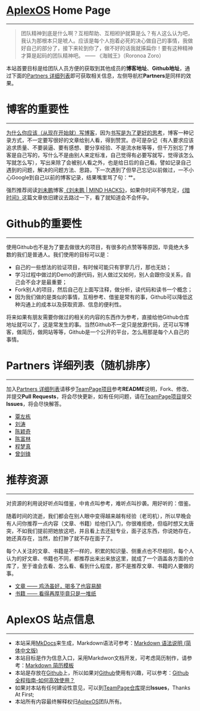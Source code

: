 # [AplexOS](https://github.com/AplexOS) Home Page

---

> 团队精神到底是什么啊？互相帮助、互相袒护就算是么？有人这么认为吧，我认为那根本只是唬人。应该是每个人抱着必死的决心做自己的事情，我做好自己的部分了，接下来轮到你了，做不好的话我就揍扁你！要有这种精神才算是起码的团队精神吧。 —— 《海贼王》（Roronoa Zoro）

本站首要目标是给团队人员方便的获取到其他成员的**博客地址**、**Github地址**，通过下面的[Partners 详细列表](#partners)即可获取相关信息，左侧导航栏**Partners**是同样的效果。

# 博客的重要性

---

[为什么你应该（从现在开始就）写博客](http://mindhacks.cn/2009/02/15/why-you-should-start-blogging-now/)，因为[书写是为了更好的思考](http://mindhacks.cn/2009/02/09/writing-is-better-thinking/)，博客一种记录方式，不一定要写很好的文章给别人看，得到赞赏。亦可是杂记（有人要求应该追求质量、不要装逼、要有感想、要分享经验、不是流水帐等等，但千万别忘了博客是自己写的，写什么不是由别人来定标准，自己觉得有必要写就写，觉得该怎么写就怎么写），写出来除了会被别人看之外，也是给日后的自己看。譬如记录自己遇到的问题，解决的问题方法、思路，下一次遇到了但早己忘记以前做过，一不小心Google到自己以前的博客记录，结果嘴里骂了句：艹。

强烈推荐阅读[刘未鹏](https://www.zhihu.com/question/19616722)博客[《刘未鹏 | MIND HACKS》](http://mindhacks.cn/)，如果你时间不够充足，[《暗时间》](http://mindhacks.cn/2009/12/20/dark-time/)这篇文章依旧建议去路过一下，看了就知道会不会怀孕。

# Github的重要性

---

使用Github也不是为了要去做很大的项目，有很多的点赞等等原因，毕竟绝大多数的我们是普通人。我们使用的目标可以是：

  * 自己的一些想法的验证项目，有时候可能只有寥寥几行，那也无妨；
  * 学习过程中做过的Demo的源代码，别人做过又如何，别人会跟你没关系，自己会不会才是最重要；
  * Fork别人的项目，然后自己在上面写注释，做分析，读代码和读书一个概念；
  * 因为我们做的是类似的事情，互相参考、借鉴是常有的事，Github可以降低这种沟通上的成本以及获取资源、信息的便利性。

将来如果有朋友需要你做过的相关的内容的东西作为参考，直接给他Github仓库地址就可以了，这是常发生的事。当然Github不一定只是放源代码，还可以写博客，做简历，做网站等等，Github是一个公开的平台，怎么用那是每个人自己的事情。

# Partners 详细列表（随机排序）

---

加入[Partners 详细列表](#partners)请移步[TeamPage项目](https://github.com/AplexOS/TeamPage)参考**README**说明，Fork、修改、并提交**Pull Requests**，将会尽快更新，如有任何问题，请在[TeamPage项目](https://github.com/AplexOS/TeamPage)提交**Issues**，将会尽快解答。

  * [覃左栋](Partners/qinzd/qinzd.md)
  * [刘涛](Partners/liutao/liutao.md)
  * [陈颖奇](Partners/chenyq/chenyq.md)
  * [陈富林](Partners/chenfl/chenfl.md)
  * [程梦真](Partners/chengmz/chengmz.md)
  * [曾剑锋](Partners/zengjf/zengjf.md)

# 推荐资源

---

对资源的利用说好听点叫借鉴，中肯点叫参考，难听点叫抄袭。用好听的：借鉴。

随着时间的流逝，我们都会在别人眼中变得越来越有经验（老司机），所以早晚会有人问你推荐一点内容（文章、书籍）给他们入门，你很难拒绝，但临时想又太唐突，不如我们提前把她放这吧，并且看上去还挺专业，面子这东西，你说她存在，她还真存在，当然，脸打肿了就不存在面子了。

每个人关注的文章、书籍是不一样的，积累的知识量、侧重点也不尽相同，每个人认为的好文章、书籍也不同，都推荐出来出来放这里，就成了一个涵盖各方面的仓库了，至于谁会去看、怎么看、看到什么程度，那不是推荐文章、书籍的人要做的事。

  * [文章 —— 鸡汤虽好，喝多了也容易醉](resource/articles.md)
  * [书籍 —— 看得再厚毕竟只是一堆纸](resource/books.md)

# AplexOS 站点信息

---

  * 本站采用[MkDocs](http://www.mkdocs.org/)来生成，Markdown语法可参考：[Markdown 语法说明 (简体中文版)](http://wowubuntu.com/markdown/)
  * 本站目标是作为信息入口，采用Markdwon文档开发，可考虑简历制作，请参考：[Markdown 简历模板](https://github.com/geekcompany/DeerResume)
  * 本站是存放在[Github](https://github.com/)上，所以如果对[Github](https://github.com/)使用有兴趣，可以参考：[Github全程指南-如何高效使用？](https://github.com/xirong/my-git/blob/master/how-to-use-github.md)
  * 如果对本站有任何建设性意见，可以到[TeamPage仓库](https://github.com/AplexOS/TeamPage)提出**Issues**，Thanks At First;
  * 本站所有内容最终解释权归[AplexOS](http://aplexos.com/)团队所有。
